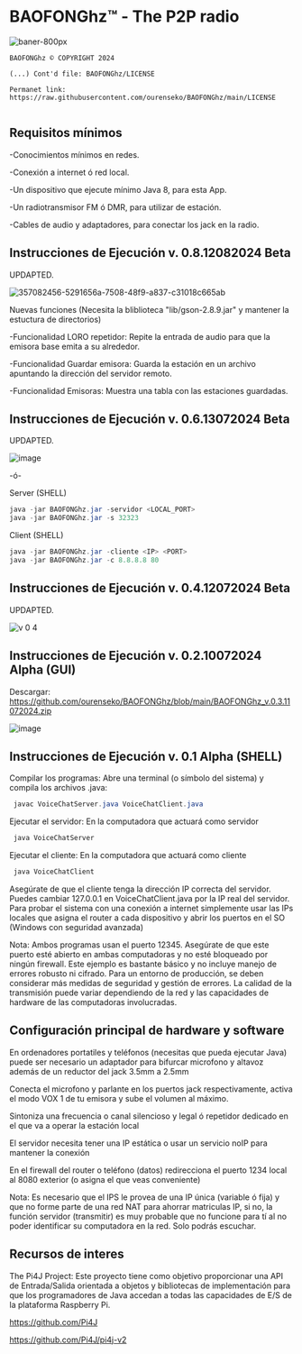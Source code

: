 <h1>BAOFONGhz™ - The P2P radio</h1>

![baner-800px](https://github.com/ourenseko/BAOFONGhz/assets/25538565/2f8f2af3-63df-4168-862d-042b93d8f30c)



```Licencia de uso, not comercial purporses
BAOFONGhz ©️ COPYRIGHT 2024

(...) Cont'd file: BAOFONGhz/LICENSE

Permanet link: https://raw.githubusercontent.com/ourenseko/BAOFONGhz/main/LICENSE


```






Requisitos mínimos
---

-Conocimientos mínimos en redes.

-Conexión a internet ó red local.

-Un dispositivo que ejecute mínimo Java 8, para esta App.

-Un radiotransmisor FM ó DMR, para utilizar de estación.

-Cables de audio y adaptadores, para conectar los jack en la radio.





Instrucciones de Ejecución v. 0.8.12082024 Beta
---
UPDAPTED.

![357082456-5291656a-7508-48f9-a837-c31018c665ab](https://github.com/user-attachments/assets/a92f4d86-e195-4b25-8638-fd5fb128761f)



Nuevas funciones (Necesita la bliblioteca "lib/gson-2.8.9.jar" y mantener la estuctura de directorios)

-Funcionalidad LORO repetidor: Repite la entrada de audio para que la emisora base emita a su alrededor.

-Funcionalidad Guardar emisora: Guarda la estación en un archivo apuntando la dirección del servidor remoto.

-Funcionalidad Emisoras: Muestra una tabla con las estaciones guardadas.





Instrucciones de Ejecución v. 0.6.13072024 Beta
---

UPDAPTED.


![image](https://github.com/user-attachments/assets/1c54c7cc-5590-4186-8757-df7f8cddc90f)

-ó-

Server (SHELL)
```Java
java -jar BAOFONGhz.jar -servidor <LOCAL_PORT>
java -jar BAOFONGhz.jar -s 32323
```

Client (SHELL)
```Java
java -jar BAOFONGhz.jar -cliente <IP> <PORT>
java -jar BAOFONGhz.jar -c 8.8.8.8 80
```

Instrucciones de Ejecución v. 0.4.12072024 Beta
---

UPDAPTED.

![v  0 4](https://github.com/ourenseko/BAOFONGhz/assets/25538565/380a0b2f-3e36-4820-9c4b-0ffe59d87592)

 
Instrucciones de Ejecución v. 0.2.10072024 Alpha (GUI)
---

Descargar: https://github.com/ourenseko/BAOFONGhz/blob/main/BAOFONGhz_v.0.3.11072024.zip

![image](https://github.com/ourenseko/BAOFONGhz/assets/25538565/db09cb01-b0ea-49e3-95cf-873e0fa551a8)



Instrucciones de Ejecución v. 0.1 Alpha (SHELL)
---
Compilar los programas: Abre una terminal (o símbolo del sistema) y compila los archivos .java:

```Java
 javac VoiceChatServer.java VoiceChatClient.java
```

Ejecutar el servidor: En la computadora que actuará como servidor

```Java 
 java VoiceChatServer
```

Ejecutar el cliente: En la computadora que actuará como cliente
```Java
 java VoiceChatClient
```

Asegúrate de que el cliente tenga la dirección IP correcta del servidor. Puedes cambiar 127.0.0.1 en VoiceChatClient.java por la IP real del servidor. Para probar el sistema con una conexión a internet simplemente usar las IPs locales que asigna el router a cada dispositivo y abrir los puertos en el SO (Windows con seguridad avanzada)



Nota:
Ambos programas usan el puerto 12345. Asegúrate de que este puerto esté abierto en ambas computadoras y no esté bloqueado por ningún firewall.
Este ejemplo es bastante básico y no incluye manejo de errores robusto ni cifrado. Para un entorno de producción, se deben considerar más medidas de seguridad y gestión de errores.
La calidad de la transmisión puede variar dependiendo de la red y las capacidades de hardware de las computadoras involucradas.






Configuración principal de hardware y software 
---

En ordenadores portatiles y teléfonos (necesitas que pueda ejecutar Java) puede ser necesario un adaptador para bifurcar microfono y altavoz además de un reductor del jack 3.5mm a 2.5mm

Conecta el microfono y parlante en los puertos jack respectivamente, activa el modo VOX 1 de tu emisora y sube el volumen al máximo.

Sintoniza una frecuencia o canal silencioso y legal ó repetidor dedicado en el que va a operar la estación local

El servidor necesita tener una IP estática o usar un servicio noIP para mantener la conexión

En el firewall del router o teléfono (datos) redirecciona el puerto 1234 local al 8080 exterior (o asigna el que veas conveniente)

Nota: Es necesario que el IPS le provea de una IP única (variable ó fija) y que no forme parte de una red NAT para ahorrar matriculas IP, si no, la función servidor (transmitir) es muy probable que no funcione para tí al no poder identificar su computadora en la red. Solo podrás escuchar.


Recursos de interes
--

The Pi4J Project: Este proyecto tiene como objetivo proporcionar una API de Entrada/Salida orientada a objetos y bibliotecas de implementación para que los programadores de Java accedan a todas las capacidades de E/S de la plataforma Raspberry Pi.

https://github.com/Pi4J

https://github.com/Pi4J/pi4j-v2



